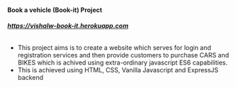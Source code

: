 #### Book a vehicle (Book-it) Project

###### <b>https://vishalw-book-it.herokuapp.com</b>
* This project aims is to create a website which serves for login and registration services and then provide customers to purchase CARS and BIKES which is achived using extra-ordinary javascript ES6 capabilities.
* This is achieved using HTML, CSS, Vanilla Javascript and ExpressJS backend
